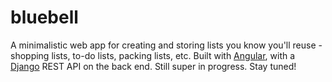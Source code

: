 # bluebell

A minimalistic web app for creating and storing lists you know you'll reuse - shopping lists, to-do lists, packing lists, etc. Built with [Angular](https://angular.io/), with a [Django](https://www.djangoproject.com/) REST API on the back end. Still super in progress. Stay tuned!